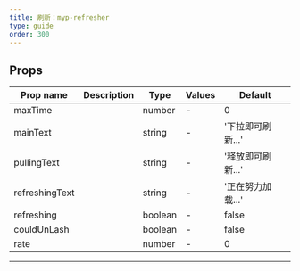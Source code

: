 ```yaml
---
title: 刷新：myp-refresher
type: guide
order: 300
---
```


## Props

| Prop name      | Description | Type    | Values | Default           |
| -------------- | ----------- | ------- | ------ | ----------------- |
| maxTime        |             | number  | -      | 0                 |
| mainText       |             | string  | -      | '下拉即可刷新...' |
| pullingText    |             | string  | -      | '释放即可刷新...' |
| refreshingText |             | string  | -      | '正在努力加载...' |
| refreshing     |             | boolean | -      | false             |
| couldUnLash    |             | boolean | -      | false             |
| rate           |             | number  | -      | 0                 |

---

